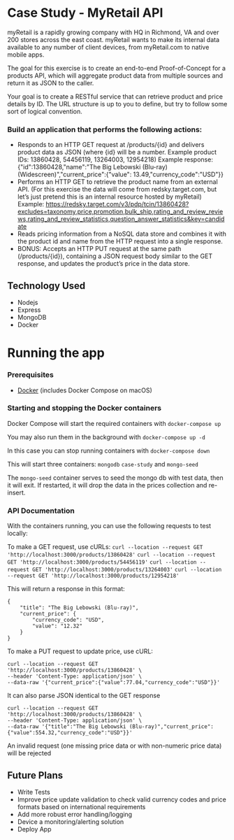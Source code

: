 # Case Study - MyRetail API

myRetail is a rapidly growing company with HQ in Richmond, VA and over 200 stores across the east coast. myRetail wants to make its internal data available to any number of client devices, from myRetail.com to native mobile apps. 

The goal for this exercise is to create an end-to-end Proof-of-Concept for a products API, which will aggregate product data from multiple sources and return it as JSON to the caller. 

Your goal is to create a RESTful service that can retrieve product and price details by ID. The URL structure is up to you to define, but try to follow some sort of logical convention.

### Build an application that performs the following actions: 
- Responds to an HTTP GET request at /products/{id} and delivers product data as JSON (where {id} will be a number. 
Example product IDs: 13860428, 54456119, 13264003, 12954218) 
Example response: {"id":13860428,"name":"The Big Lebowski (Blu-ray) (Widescreen)","current_price":{"value": 13.49,"currency_code":"USD"}}
- Performs an HTTP GET to retrieve the product name from an external API. (For this exercise the data will come from redsky.target.com, but let’s just pretend this is an internal resource hosted by myRetail) 
Example: https://redsky.target.com/v3/pdp/tcin/13860428?excludes=taxonomy,price,promotion,bulk_ship,rating_and_review_reviews,rating_and_review_statistics,question_answer_statistics&key=candidate 
- Reads pricing information from a NoSQL data store and combines it with the product id and name from the HTTP request into a single response. 
- BONUS: Accepts an HTTP PUT request at the same path (/products/{id}), containing a JSON request body similar to the GET response, and updates the product’s price in the data store. 

## Technology Used
- Nodejs
- Express
- MongoDB
- Docker

# Running the app
### Prerequisites 
- [Docker](https://www.docker.com/get-started) (includes Docker Compose on macOS)

### Starting and stopping the Docker containers
Docker Compose will start the required containers with
```docker-compose up```

You may also run them in the background with 
```docker-compose up -d```

In this case you can stop running containers with
``docker-compose down``

This will start three containers: `mongodb` `case-study` and `mongo-seed`

The `mongo-seed` container serves to seed the mongo db with test data, then it will exit. If restarted, it will drop the data in the prices collection and re-insert.

### API Documentation
With the containers running, you can use the following requests to test locally:

To make a GET request, use cURLs: 
``curl --location --request GET 'http://localhost:3000/products/13860428'``
``curl --location --request GET 'http://localhost:3000/products/54456119'``
``curl --location --request GET 'http://localhost:3000/products/13264003'``
``curl --location --request GET 'http://localhost:3000/products/12954218'``

This will return a response in this format:

```
{
    "title": "The Big Lebowski (Blu-ray)",
    "current_price": {
        "currency_code": "USD",
        "value": "12.32"
    }
}
```

To make a PUT request to update price, use cURL:

```
curl --location --request GET 'http://localhost:3000/products/13860428' \
--header 'Content-Type: application/json' \
--data-raw '{"current_price":{"value":77.04,"currency_code":"USD"}}'
```

It can also parse JSON identical to the GET response 
```
curl --location --request GET 'http://localhost:3000/products/13860428' \
--header 'Content-Type: application/json' \
--data-raw '{"title":"The Big Lebowski (Blu-ray)","current_price":{"value":554.32,"currency_code":"USD"}}'
```

An invalid request (one missing price data or with non-numeric price data) will be rejected

## Future Plans
- Write Tests
- Improve price update validation to check valid currency codes and price formats based on international requirements
- Add more robust error handling/logging
- Device a monitoring/alerting solution
- Deploy App
